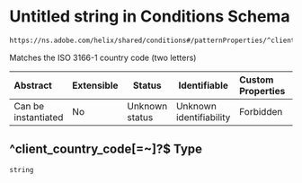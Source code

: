 # Untitled string in Conditions Schema

```txt
https://ns.adobe.com/helix/shared/conditions#/patternProperties/^client_country_code[=~]?$
```

Matches the ISO 3166-1 country code (two letters)


| Abstract            | Extensible | Status         | Identifiable            | Custom Properties | Additional Properties | Access Restrictions | Defined In                                                                |
| :------------------ | ---------- | -------------- | ----------------------- | :---------------- | --------------------- | ------------------- | ------------------------------------------------------------------------- |
| Can be instantiated | No         | Unknown status | Unknown identifiability | Forbidden         | Allowed               | none                | [conditions.schema.json\*](conditions.schema.json "open original schema") |

## ^client_country_code\[=~]?$ Type

`string`
